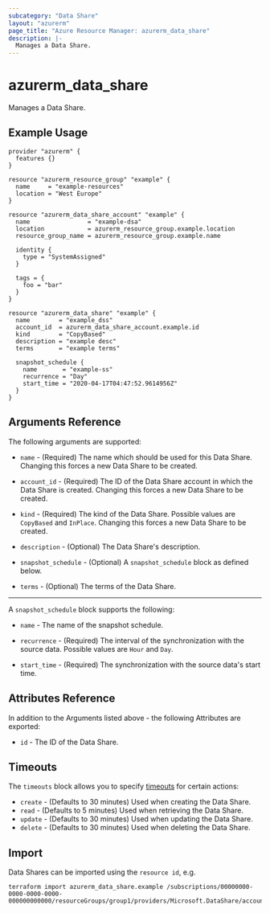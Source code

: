 ```yaml
---
subcategory: "Data Share"
layout: "azurerm"
page_title: "Azure Resource Manager: azurerm_data_share"
description: |-
  Manages a Data Share.
---
```


# azurerm_data_share

Manages a Data Share.

## Example Usage

```hcl
provider "azurerm" {
  features {}
}

resource "azurerm_resource_group" "example" {
  name     = "example-resources"
  location = "West Europe"
}

resource "azurerm_data_share_account" "example" {
  name                = "example-dsa"
  location            = azurerm_resource_group.example.location
  resource_group_name = azurerm_resource_group.example.name

  identity {
    type = "SystemAssigned"
  }

  tags = {
    foo = "bar"
  }
}

resource "azurerm_data_share" "example" {
  name        = "example_dss"
  account_id  = azurerm_data_share_account.example.id
  kind        = "CopyBased"
  description = "example desc"
  terms       = "example terms"

  snapshot_schedule {
    name       = "example-ss"
    recurrence = "Day"
    start_time = "2020-04-17T04:47:52.9614956Z"
  }
}
```

## Arguments Reference

The following arguments are supported:

* `name` - (Required) The name which should be used for this Data Share. Changing this forces a new Data Share to be created.

* `account_id` - (Required) The ID of the Data Share account in which the Data Share is created. Changing this forces a new Data Share to be created.

* `kind` - (Required) The kind of the Data Share. Possible values are `CopyBased` and `InPlace`. Changing this forces a new Data Share to be created.

* `description` - (Optional) The Data Share's description.

* `snapshot_schedule` - (Optional) A `snapshot_schedule` block as defined below.

* `terms` - (Optional) The terms of the Data Share.

---

A `snapshot_schedule` block supports the following:

* `name` - The name of the snapshot schedule.

* `recurrence` - (Required) The interval of the synchronization with the source data. Possible values are `Hour` and `Day`.

* `start_time` - (Required) The synchronization with the source data's start time.

## Attributes Reference

In addition to the Arguments listed above - the following Attributes are exported:

* `id` - The ID of the Data Share.

## Timeouts

The `timeouts` block allows you to specify [timeouts](https://www.terraform.io/language/resources/syntax#operation-timeouts) for certain actions:

* `create` - (Defaults to 30 minutes) Used when creating the Data Share.
* `read` - (Defaults to 5 minutes) Used when retrieving the Data Share.
* `update` - (Defaults to 30 minutes) Used when updating the Data Share.
* `delete` - (Defaults to 30 minutes) Used when deleting the Data Share.

## Import

Data Shares can be imported using the `resource id`, e.g.

```shell
terraform import azurerm_data_share.example /subscriptions/00000000-0000-0000-0000-000000000000/resourceGroups/group1/providers/Microsoft.DataShare/accounts/account1/shares/share1
```
